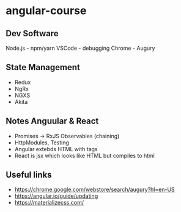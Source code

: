 # angular-course

## Dev Software
Node.js - npm/yarn
VSCode - debugging
Chrome - Augury

## State Management 
- Redux
- NgRx
- NGXS
- Akita

## Notes Anguular & React
- Promises -> RxJS Observables (chaining)
- HttpModules, Testing
- Angular extebds HTML with tags
- React is jsx which looks like HTML but compiles to html

## Useful links

- https://chrome.google.com/webstore/search/augury?hl=en-US
- https://angular.io/guide/updating
- https://materializecss.com/
